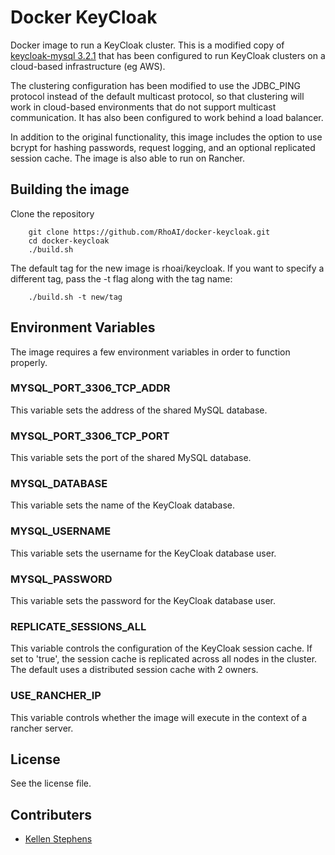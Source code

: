 # Docker KeyCloak

Docker image to run a KeyCloak cluster. This is a modified copy of [keycloak-mysql 3.2.1](https://hub.docker.com/r/jboss/keycloak-mysql/) that has been configured to run KeyCloak clusters on a cloud-based infrastructure (eg AWS).

The clustering configuration has been modified to use the JDBC_PING protocol instead of the default multicast protocol, so that clustering will work in cloud-based environments that do not support multicast communication. It has also been configured to work behind a load balancer.

In addition to the original functionality, this image includes the option to use bcrypt for hashing passwords, request logging, and an optional replicated session cache. The image is also able to run on Rancher.

## Building the image

Clone the repository

        git clone https://github.com/RhoAI/docker-keycloak.git
        cd docker-keycloak
        ./build.sh

The default tag for the new image is rhoai/keycloak. If you want to specify a different tag, pass the -t flag along with the tag name:

        ./build.sh -t new/tag

## Environment Variables

The image requires a few environment variables in order to function properly.

### MYSQL_PORT_3306_TCP_ADDR
This variable sets the address of the shared MySQL database.

### MYSQL_PORT_3306_TCP_PORT
This variable sets the port of the shared MySQL database. 

### MYSQL_DATABASE
This variable sets the name of the KeyCloak database.

### MYSQL_USERNAME
This variable sets the username for the KeyCloak database user.

### MYSQL_PASSWORD
This variable sets the password for the KeyCloak database user.

### REPLICATE_SESSIONS_ALL
This variable controls the configuration of the KeyCloak session cache. If set to 'true', the session cache is replicated across all nodes in the cluster. The default uses a distributed session cache with 2 owners.

### USE_RANCHER_IP
This variable controls whether the image will execute in the context of a rancher server.

## License
See the license file.

## Contributers

* [Kellen Stephens](https://github.com/kstephens-)
